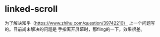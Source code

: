 # linked-scroll
为了解决知乎（https://www.zhihu.com/question/39742210） 上一个问题写的。目前尚未解决的问题是 手指离开屏幕时，那fling的一下，效果很差。
